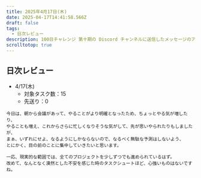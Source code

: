 ```yaml
---
title: 2025年4月17日(木)
date: 2025-04-17T14:41:58.566Z
draft: false
tags:
  - 日次レビュー
description: 100日チャレンジ 第十期の Discord チャンネルに送信したメッセージのアーカイブ
scrolltotop: true
---
```


## 日次レビュー

- 4/17(木)
  - 対象タスク数：15
  - 先送り：0

```
今日は、朝から会議があって、やることがより明確となったため、ちょっとやる気が増したり、
やることも増え、これからさらに忙しくなりそうな気がして、先が思いやられたりもしましたが、
まぁ、いずれにせよ、なるようにしかならないので、なるべく無駄な予測はしないよう、
とにかく、目の前のことに集中していきたいと思います。

一応、現実的な範囲では、全てのプロジェクトを少しずつでも進められているはず。
改めて、なんとなく漠然とした不安を感じた時のタスクシュートほど、心強いものはないですね。
```
